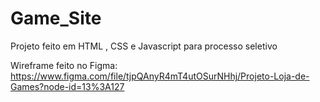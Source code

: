 # Game_Site
Projeto feito em HTML , CSS e Javascript para processo seletivo

Wireframe feito no Figma: https://www.figma.com/file/tjpQAnyR4mT4utOSurNHhj/Projeto-Loja-de-Games?node-id=13%3A127
